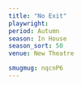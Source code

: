 ```yaml
---
title: "No Exit"
playwright:
period: Autumn
season: In House
season_sort: 50
venue: New Theatre

smugmug: nqcnP6
---
```

